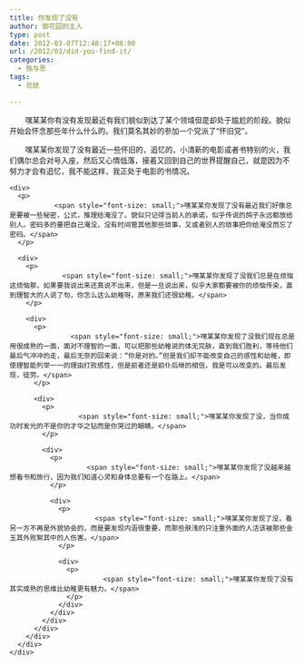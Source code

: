```yaml
---
title: 你发现了没有
author: 御花园的主人
type: post
date: 2012-03-07T12:48:17+08:00
url: /2012/03/did-you-find-it/
categories:
  - 独与思
tags:
  - 总结

---
```

<div>
  <p>
           <span style="font-size: small;">嘿某某你有没有发现最近有我们貌似到达了某个领域但是却处于尴尬的阶段。貌似开始会怀念那些年什么什么的。我们莫名其妙的参加一个党派了“怀旧党”。</span>
  </p>
  
  <div>
    <p>
             <span style="font-size: small;">嘿某某你发现了没有最近一些怀旧的，追忆的，小清新的电影或者书特别的火，我们偶尔总会对号入座，然后又心情低落，接着又回到自己的世界提醒自己，就是因为不努力才会有追忆，我不能这样，我正处于电影的书情况。</span>
    </p>
    
    <div>
      <p>
               <span style="font-size: small;">嘿某某你发现了没有最近我们好像总是要被一些秘密，公式，推理给淹没了。貌似只记得当前人的承诺，似乎传说的鸽子永远都放给别人。密码多的要把自己淹没，没有时间管其他那些琐事，又或者别人的琐事把你给淹没而忘了密码。</span>
      </p>
      
      <div>
        <p>
                 <span style="font-size: small;">嘿某某你发现了没我们总是在烦恼这烦恼那，如果要我说出来还真说不出来，但是一旦说出来，似乎大家都要被你的烦恼传染，直到理智大的人说了句，你怎么这么幼稚呀。原来我们还很幼稚。</span>
        </p>
        
        <div>
          <p>
                   <span style="font-size: small;">嘿某某你发现了没我们现在总是用很成熟的一面，面对不理智的一面，可以把那些幼稚说的体无完肤，直到我们胜利，等待他们最后气冲冲的走，最后无奈的回来说：“你是对的。”但是我们却不能改变自己的感性和幼稚，即使理智能列举一一的理由打败感性，但是前者还是前仆后继的相信，我是可以改变的。最后发现，徒劳。</span>
          </p>
          
          <div>
            <p>
                     <span style="font-size: small;">嘿某某你发现了没，当你成功时发光的不是你的才华之钻而是你哭过的眼睛。</span>
            </p>
            
            <div>
              <p>
                       <span style="font-size: small;">嘿某某你发现了没越来越想看书和旅行，因为我们知道心灵和身体总要有一个在路上。</span>
              </p>
              
              <div>
                <p>
                         <span style="font-size: small;">嘿某某你发现了没，看另一方不再是外貌协会的，而是要发现内涵很重要，而那些肤浅的只注重外面的人活该被那些金玉其外败絮其中的人伤害。</span>
                </p>
                
                <div>
                  <p>
                           <span style="font-size: small;">嘿某某你发现了没有其实成熟的思维比幼稚更有魅力。</span>
                  </p>
                </div>
              </div>
            </div>
          </div>
        </div>
      </div>
    </div>
  </div>
</div>